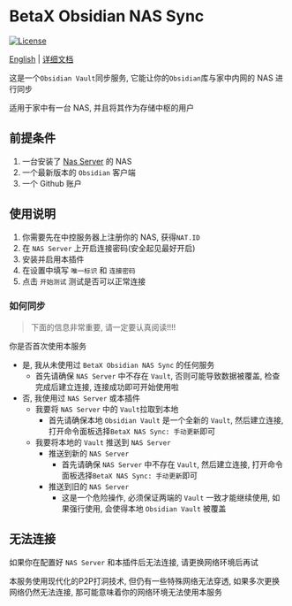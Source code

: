 # BetaX Obsidian NAS Sync

[![License](https://img.shields.io/badge/License-AGPLv3-blue.svg)](https://www.gnu.org/licenses/agpl-3.0.html)

[English](README.md) | [详细文档](https://skye-z.github.io/ons/)

这是一个`Obsidian Vault`同步服务, 它能让你的`Obsidian`库与家中内网的 NAS 进行同步

适用于家中有一台 NAS, 并且将其作为存储中枢的用户

## 前提条件

1. 一台安装了 [Nas Server](nas-server) 的 NAS
2. 一个最新版本的 `Obsidian` 客户端
3. 一个 Github 账户

## 使用说明

1. 你需要先在中控服务器上注册你的 NAS, 获得`NAT.ID`
2. 在 `NAS Server` 上开启连接密码(安全起见最好开启)
3. 安装并启用本插件
4. 在设置中填写 `唯一标识` 和 `连接密码`
5. 点击 `开始测试` 测试是否可以正常连接

### 如何同步

> 下面的信息非常重要, 请一定要认真阅读!!!!

你是否首次使用本服务

- 是, 我从未使用过 `BetaX Obsidian NAS Sync` 的任何服务
  - 首先请确保 `NAS Server` 中不存在 `Vault`, 否则可能导致数据被覆盖, 检查完成后建立连接, 连接成功即可开始使用啦
- 否, 我使用过 `NAS Server` 或本插件
  - 我要将 `NAS Server` 中的 `Vault`拉取到本地
    - 首先请确保本地 `Obsidian Vault` 是一个全新的 `Vault`, 然后建立连接, 打开命令面板选择`BetaX NAS Sync: 手动更新`即可
  - 我要将本地的 `Vault` 推送到 `NAS Server`
    - 推送到新的 `NAS Server`
      - 首先请确保 `NAS Server` 中不存在 `Vault`, 然后建立连接, 打开命令面板选择`BetaX NAS Sync: 手动更新`即可
    - 推送到旧的 `NAS Server`
      - 这是一个危险操作, 必须保证两端的 `Vault` 一致才能继续使用, 如果强行使用, 会使得本地 `Obsidian Vault` 被覆盖

## 无法连接

如果你在配置好 `NAS Server` 和本插件后无法连接, 请更换网络环境后再试

本服务使用现代化的P2P打洞技术, 但仍有一些特殊网络无法穿透, 如果多次更换网络仍然无法连接, 那可能意味着你的网络环境无法使用本服务
